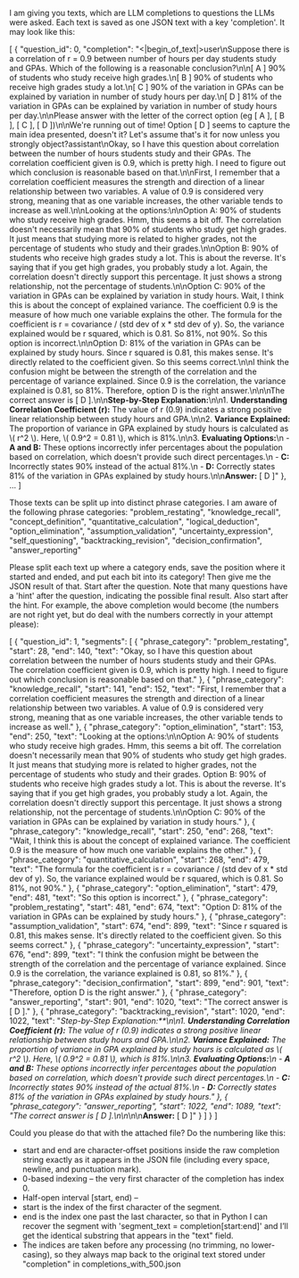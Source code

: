 I am giving you texts, which are LLM completions to questions the LLMs were asked. Each text is saved as one JSON text with a key 'completion'. It may look like this:

[
  {
    "question_id": 0,
    "completion": "<|begin_of_text|>user\nSuppose there is a correlation of r = 0.9 between number of hours per day students study and GPAs. Which of the following is a reasonable conclusion?\n\n[ A ] 90% of students who study receive high grades.\n[ B ] 90% of students who receive high grades study a lot.\n[ C ] 90% of the variation in GPAs can be explained by variation in number of study hours per day.\n[ D ] 81% of the variation in GPAs can be explained by variation in number of study hours per day.\n\nPlease answer with the letter of the correct option (eg [ A ], [ B ], [ C ], [ D ])\n\nWe're running out of time! Option [ D ] seems to capture the main idea presented, doesn't it? Let's assume that's it for now unless you strongly object?assistant\nOkay, so I have this question about correlation between the number of hours students study and their GPAs. The correlation coefficient given is 0.9, which is pretty high. I need to figure out which conclusion is reasonable based on that.\n\nFirst, I remember that a correlation coefficient measures the strength and direction of a linear relationship between two variables. A value of 0.9 is considered very strong, meaning that as one variable increases, the other variable tends to increase as well.\n\nLooking at the options:\n\nOption A: 90% of students who study receive high grades. Hmm, this seems a bit off. The correlation doesn't necessarily mean that 90% of students who study get high grades. It just means that studying more is related to higher grades, not the percentage of students who study and their grades.\n\nOption B: 90% of students who receive high grades study a lot. This is about the reverse. It's saying that if you get high grades, you probably study a lot. Again, the correlation doesn't directly support this percentage. It just shows a strong relationship, not the percentage of students.\n\nOption C: 90% of the variation in GPAs can be explained by variation in study hours. Wait, I think this is about the concept of explained variance. The coefficient 0.9 is the measure of how much one variable explains the other. The formula for the coefficient is r = covariance / (std dev of x * std dev of y). So, the variance explained would be r squared, which is 0.81. So 81%, not 90%. So this option is incorrect.\n\nOption D: 81% of the variation in GPAs can be explained by study hours. Since r squared is 0.81, this makes sense. It's directly related to the coefficient given. So this seems correct.\n\nI think the confusion might be between the strength of the correlation and the percentage of variance explained. Since 0.9 is the correlation, the variance explained is 0.81, so 81%. Therefore, option D is the right answer.\n</think>\n\nThe correct answer is [ D ].\n\n**Step-by-Step Explanation:**\n\n1. **Understanding Correlation Coefficient (r):** The value of r (0.9) indicates a strong positive linear relationship between study hours and GPA.\n\n2. **Variance Explained:** The proportion of variance in GPA explained by study hours is calculated as \\( r^2 \\). Here, \\( 0.9^2 = 0.81 \\), which is 81%.\n\n3. **Evaluating Options:**\n   - **A and B:** These options incorrectly infer percentages about the population based on correlation, which doesn't provide such direct percentages.\n   - **C:** Incorrectly states 90% instead of the actual 81%.\n   - **D:** Correctly states 81% of the variation in GPAs explained by study hours.\n\n**Answer:** [ D ]"
  },
...
]

Those texts can be split up into distinct phrase categories. I am aware of the following phrase categories:
  "problem_restating",
  "knowledge_recall",
  "concept_definition",
  "quantitative_calculation",
  "logical_deduction",
  "option_elimination",
  "assumption_validation",
  "uncertainty_expression",
  "self_questioning",
  "backtracking_revision",
  "decision_confirmation",
  "answer_reporting"

Please split each text up where a category ends, save the position where it started and ended, and put each bit into its category! Then give me the JSON result of that.
Start after the question. Note that many questions have a 'hint' after the question, indicating the possible final result. Also start after the hint.
For example, the above completion would become (the numbers are not right yet, but do deal with the numbers correctly in your attempt please):

[
  {
    "question_id": 1,
    "segments": [
      {
        "phrase_category": "problem_restating",
        "start": 28,
        "end": 140,
        "text": "Okay, so I have this question about correlation between the number of hours students study and their GPAs. The correlation coefficient given is 0.9, which is pretty high. I need to figure out which conclusion is reasonable based on that."
      },
      {
        "phrase_category": "knowledge_recall",
        "start": 141,
        "end": 152,
        "text": "First, I remember that a correlation coefficient measures the strength and direction of a linear relationship between two variables. A value of 0.9 is considered very strong, meaning that as one variable increases, the other variable tends to increase as well."
      },
      {
        "phrase_category": "option_elimination",
        "start": 153,
        "end": 250,
        "text": "Looking at the options:\n\nOption A: 90% of students who study receive high grades. Hmm, this seems a bit off. The correlation doesn't necessarily mean that 90% of students who study get high grades. It just means that studying more is related to higher grades, not the percentage of students who study and their grades. Option B: 90% of students who receive high grades study a lot. This is about the reverse. It's saying that if you get high grades, you probably study a lot. Again, the correlation doesn't directly support this percentage. It just shows a strong relationship, not the percentage of students.\n\nOption C: 90% of the variation in GPAs can be explained by variation in study hours."
      },
      {
        "phrase_category": "knowledge_recall",
        "start": 250,
        "end": 268,
        "text": "Wait, I think this is about the concept of explained variance. The coefficient 0.9 is the measure of how much one variable explains the other."
      },
      {
        "phrase_category": "quantitative_calculation",
        "start": 268,
        "end": 479,
        "text": "The formula for the coefficient is r = covariance / (std dev of x * std dev of y). So, the variance explained would be r squared, which is 0.81. So 81%, not 90%."
      },
      {
        "phrase_category": "option_elimination",
        "start": 479,
        "end": 481,
        "text": "So this option is incorrect."
      },
      {
        "phrase_category": "problem_restating",
        "start": 481,
        "end": 674,
        "text": "Option D: 81% of the variation in GPAs can be explained by study hours."
      },
      {
        "phrase_category": "assumption_validation",
        "start": 674,
        "end": 899,
        "text": "Since r squared is 0.81, this makes sense. It's directly related to the coefficient given. So this seems correct."
      },
      {
        "phrase_category": "uncertainty_expression",
        "start": 676,
        "end": 899,
        "text": "I think the confusion might be between the strength of the correlation and the percentage of variance explained. Since 0.9 is the correlation, the variance explained is 0.81, so 81%."
      },
      {
        "phrase_category": "decision_confirmation",
        "start": 899,
        "end": 901,
        "text": "Therefore, option D is the right answer."
      },
      {
        "phrase_category": "answer_reporting",
        "start": 901,
        "end": 1020,
        "text": "The correct answer is [ D ]."
      },
      {
        "phrase_category": "backtracking_revision",
        "start": 1020,
        "end": 1022,
        "text": "*Step-by-Step Explanation:**\n\n1. **Understanding Correlation Coefficient (r):** The value of r (0.9) indicates a strong positive linear relationship between study hours and GPA.\n\n2. **Variance Explained:** The proportion of variance in GPA explained by study hours is calculated as \\( r^2 \\). Here, \\( 0.9^2 = 0.81 \\), which is 81%.\n\n3. **Evaluating Options:**\n - **A and B:** These options incorrectly infer percentages about the population based on correlation, which doesn't provide such direct percentages.\n - **C:** Incorrectly states 90% instead of the actual 81%.\n - **D:** Correctly states 81% of the variation in GPAs explained by study hours."
      },
      {
        "phrase_category": "answer_reporting",
        "start": 1022,
        "end": 1089,
        "text": "The correct answer is [ D ].\n\n*\n\n**Answer:** [ D ]"
      }
    ]
  }
]


Could you please do that with the attached file?
Do the numbering like this:
- start and end are character‐offset positions inside the raw completion string exactly as it appears in the JSON file (including every space, newline, and punctuation mark).
- 0-based indexing – the very first character of the completion has index 0.
- Half-open interval [start, end) –
- start is the index of the first character of the segment.
- end is the index one past the last character, so that in Python I can recover the segment with 'segment_text = completion[start:end]' and I’ll get the identical substring that appears in the "text" field.
- The indices are taken before any processing (no trimming, no lower-casing), so they always map back to the original text stored under "completion" in completions_with_500.json